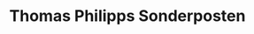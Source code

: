 ---
title: "Thomas Philipps Sonderposten"
url: /milmersdorf/thomas-philipps-sonderposten/
shop: Kramladen
---